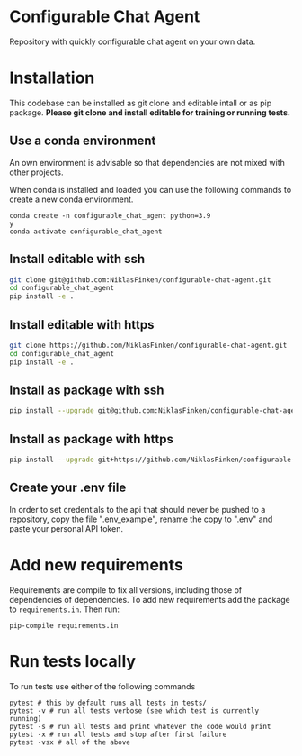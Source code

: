 # Configurable Chat Agent

Repository with quickly configurable chat agent on your own data.


# Installation

This codebase can be installed as git clone and editable intall or as pip package.
**Please git clone and install editable for training or running tests.**

## Use a conda environment

An own environment is advisable so that dependencies are not mixed with other projects.

When conda is installed and loaded you can use the following commands to create a new conda environment.

```console
conda create -n configurable_chat_agent python=3.9
y
conda activate configurable_chat_agent
```

## Install editable with ssh

```bash
git clone git@github.com:NiklasFinken/configurable-chat-agent.git
cd configurable_chat_agent
pip install -e .
```

## Install editable with https

```bash
git clone https://github.com/NiklasFinken/configurable-chat-agent.git
cd configurable_chat_agent
pip install -e .
```

## Install as package with ssh

```bash
pip install --upgrade git@github.com:NiklasFinken/configurable-chat-agent.git
```

## Install as package with https

```bash
pip install --upgrade git+https://github.com/NiklasFinken/configurable-chat-agent.git
```

## Create your .env file

In order to set credentials to the api that should never be pushed to a repository, copy the file ".env_example", rename the copy to ".env" and paste your personal API token.

# Add new requirements

Requirements are compile to fix all versions, including those of dependencies of dependencies. To add new requirements add the package to `requirements.in`. Then run:

```
pip-compile requirements.in
```

# Run tests locally

To run tests use either of the following commands

```console
pytest # this by default runs all tests in tests/
pytest -v # run all tests verbose (see which test is currently running)
pytest -s # run all tests and print whatever the code would print
pytest -x # run all tests and stop after first failure
pytest -vsx # all of the above
```
